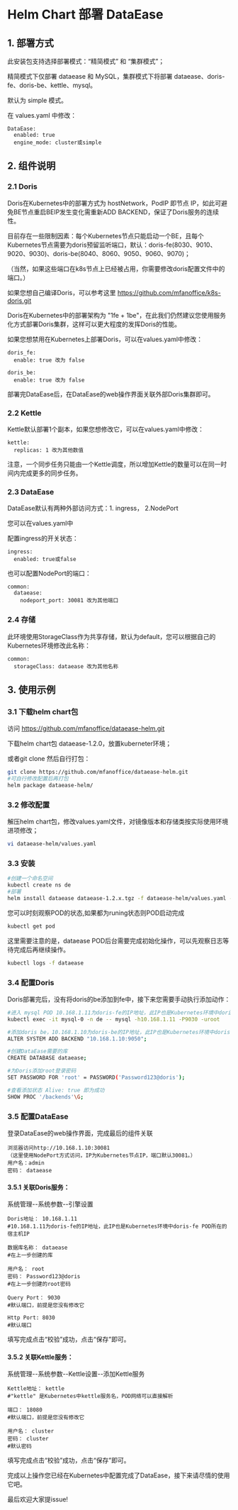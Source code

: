 # Helm Chart 部署 DataEase
## 1. 部署方式
此安装包支持选择部署模式：“精简模式” 和 “集群模式”；

精简模式下仅部署 dataease 和 MySQL，集群模式下将部署 dataease、doris-fe、doris-be、kettle、mysql。

默认为 simple 模式。

在 values.yaml 中修改：
```
DataEase:
  enabled: true
  engine_mode: cluster或simple
```

## 2. 组件说明
### 2.1 Doris
Doris在Kubernetes中的部署方式为 hostNetwork，PodIP 即节点 IP，如此可避免BE节点重启BEIP发生变化需重新ADD BACKEND，保证了Doris服务的连续性。

目前存在一些限制因素：每个Kubernetes节点只能启动一个BE，且每个Kubernetes节点需要为doris预留监听端口，默认：doris-fe(8030、9010、9020、9030)、doris-be(8040、8060、9050、9060、9070)；

（当然，如果这些端口在k8s节点上已经被占用，你需要修改doris配置文件中的端口。）

如果您想自己编译Doris，可以参考这里 https://github.com/mfanoffice/k8s-doris.git

Doris在Kubernetes中的部署架构为 "1fe + 1be"，在此我们仍然建议您使用服务化方式部署Doris集群，这样可以更大程度的发挥Doris的性能。

如果您想禁用在Kubernetes上部署Doris，可以在values.yaml中修改：
```
doris_fe:
  enable: true 改为 false

doris_be:
  enable: true 改为 false
```
部署完DataEase后，在DataEase的web操作界面关联外部Doris集群即可。

### 2.2 Kettle
Kettle默认部署1个副本，如果您想修改它，可以在values.yaml中修改：
```
kettle:
  replicas: 1 改为其他数值
```
注意，一个同步任务只能由一个Kettle调度，所以增加Kettle的数量可以在同一时间内完成更多的同步任务。

### 2.3 DataEase
DataEase默认有两种外部访问方式：1. ingress， 2.NodePort 

您可以在values.yaml中

配置ingress的开关状态：
```
ingress:
  enabled: true或false
```
也可以配置NodePort的端口：
```
common:
  dataease:
    nodeport_port: 30081 改为其他端口
```
### 2.4 存储
此环境使用StorageClass作为共享存储，默认为default，您可以根据自己的Kubernetes环境修改此名称：
```
common:
  storageClass: dataease 改为其他名称
```

## 3. 使用示例
### 3.1  下载helm chart包

访问 https://github.com/mfanoffice/dataease-helm.git

下载helm chart包 dataease-1.2.0，放置kuberneter环境；

或者git clone 然后自行打包：

```bash
git clone https://github.com/mfanoffice/dataease-helm.git
#可自行修改配置后再打包
helm package dataease-helm/
```

### 3.2 修改配置

解压helm chart包，修改values.yaml文件，对镜像版本和存储类按实际使用环境进项修改；

```bash
vi dataease-helm/values.yaml
```

### 3.3 安装


```bash
#创建一个命名空间
kubectl create ns de
#部署
helm install dataease dataease-1.2.x.tgz -f dataease-helm/values.yaml -n de
```

您可以时刻观察POD的状态,如果都为runing状态则POD启动完成
```bash
kubectl get pod
```

这里需要注意的是，dataease POD后台需要完成初始化操作，可以先观察日志等待完成后再继续操作。
```bash
kubectl logs -f dataease
```

### 3.4 配置Doris


Doris部署完后，没有将doris的be添加到fe中，接下来您需要手动执行添加动作：
```bash
#进入 mysql POD 10.168.1.11为doris-fe的IP地址，此IP也是Kubernetes环境中doris-fe POD所在的宿主机IP
kubectl exec -it mysql-0 -n de -- mysql -h10.168.1.11 -P9030 -uroot

#添加doris be，10.168.1.10为doris-be的IP地址，此IP也是Kubernetes环境中doris-be POD所在的宿主机IP，端口默认不修改。
ALTER SYSTEM ADD BACKEND "10.168.1.10:9050";

#创建DataEase需要的库
CREATE DATABASE dataease;

#为Doris添加root登录密码
SET PASSWORD FOR 'root' = PASSWORD('Password123@doris');

#查看添加状态 Alive: true 即为成功
SHOW PROC '/backends'\G;
```
### 3.5 配置DataEase


登录DataEase的web操作界面，完成最后的组件关联
```
浏览器访问http://10.168.1.10:30081
（这里使用NodePort方式访问，IP为Kubernetes节点IP，端口默认30081。）
用户名：admin
密码： dataease
```

#### 3.5.1 关联Doris服务：

系统管理--系统参数--引擎设置
```
Doris地址： 10.168.1.11
#10.168.1.11为doris-fe的IP地址，此IP也是Kubernetes环境中doris-fe POD所在的宿主机IP

数据库名称： dataease
#在上一步创建的库

用户名： root
密码： Password123@doris
#在上一步创建的root密码

Query Port： 9030
#默认端口，前提是您没有修改它

Http Port: 8030
#默认端口
```
填写完成点击“校验”成功，点击“保存”即可。

#### 3.5.2 关联Kettle服务：

系统管理--系统参数--Kettle设置--添加Kettle服务
```
Kettle地址： kettle
#"kettle" 是Kubernetes中kettle服务名，POD网络可以直接解析

端口： 18080
#默认端口，前提是您没有修改它

用户名： cluster
密码： cluster
#默认密码
```
填写完成点击“校验”成功，点击“保存”即可。


完成以上操作您已经在Kubernetes中配置完成了DataEase，接下来请尽情的使用它吧。

最后欢迎大家提issue!
